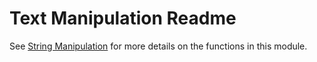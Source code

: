 # Text Manipulation Readme

See [String Manipulation](../String%20Manipulation/readme.md) for more details on the functions in this module.